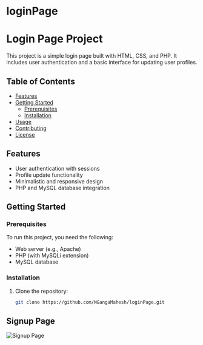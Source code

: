 # loginPage
# Login Page Project

This project is a simple login page built with HTML, CSS, and PHP. It includes user authentication and a basic interface for updating user profiles.

## Table of Contents

- [Features](#features)
- [Getting Started](#getting-started)
  - [Prerequisites](#prerequisites)
  - [Installation](#installation)
- [Usage](#usage)
- [Contributing](#contributing)
- [License](#license)

## Features

- User authentication with sessions
- Profile update functionality
- Minimalistic and responsive design
- PHP and MySQL database integration

## Getting Started

### Prerequisites

To run this project, you need the following:

- Web server (e.g., Apache)
- PHP (with MySQLi extension)
- MySQL database

### Installation

1. Clone the repository:

   ```bash
   git clone https://github.com/NGangaMahesh/loginPage.git
## Signup Page
![Signup Page](https://github.com/NGangaMahesh/loginPage/blob/main/task/images/signup%20(1).png?raw=true)
